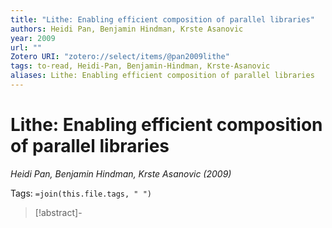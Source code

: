 ```yaml
---
title: "Lithe: Enabling efficient composition of parallel libraries"
authors: Heidi Pan, Benjamin Hindman, Krste Asanovic
year: 2009
url: ""
Zotero URI: "zotero://select/items/@pan2009lithe"
tags: to-read, Heidi-Pan, Benjamin-Hindman, Krste-Asanovic
aliases: Lithe: Enabling efficient composition of parallel libraries
---
```


# Lithe: Enabling efficient composition of parallel libraries  
_Heidi Pan, Benjamin Hindman, Krste Asanovic (2009)_

Tags: `=join(this.file.tags, " ")`

> [!abstract]-
> 


